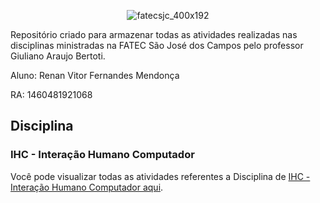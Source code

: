 <div align="center">

![fatecsjc_400x192](https://user-images.githubusercontent.com/71477357/161321048-dc637b2e-0314-4e07-b2f9-8cda9f653356.png)
<p align="center">

</div>

<p align="float">Repositório criado para armazenar todas as atividades realizadas nas disciplinas ministradas na FATEC São José dos Campos pelo professor Giuliano Araujo Bertoti.<p>
  
  Aluno: Renan Vitor Fernandes Mendonça

  RA: 1460481921068
  
## Disciplina

### IHC - Interação Humano Computador
Você pode visualizar todas as atividades referentes a Disciplina de [IHC - Interação Humano Computador aqui](https://github.com/RenanVitor/Bertoti/tree/main/IHC).
